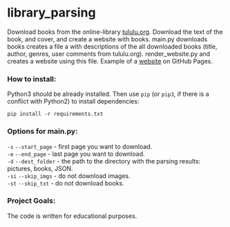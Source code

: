 # library_parsing

Download books from the online-library [tululu.org](https://tululu.org/). Download the text of the book, and cover, and create a website with books.
main.py downloads books creates a file a with descriptions of the all downloaded books (title, author, genres, user comments from tululu.org).
render_website.py and creates a website using this file.
Example of a [website](https://s-kella.github.io/library_parsing/pages/index0.html) on GitHub Pages.

### How to install:

Python3 should be already installed. 
Then use `pip` (or `pip3`, if there is a conflict with Python2) to install dependencies:
```
pip install -r requirements.txt
```

### Options for main.py:

`-s` `--start_page` - first page you want to download. <br />
`-e` `--end_page` - last page you want to download. <br />
`-d` `--dest_folder` - the path to the directory with the parsing results: pictures, books, JSON. <br />
`-si` `--skip_imgs` - do not download images. <br />
`-st` `--skip_txt` - do not download books.


### Project Goals:

The code is written for educational purposes.
